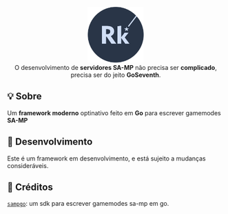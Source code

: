 <p align="center">
<img width="130px" src="assets/images/logo.png"/>
</br>
<span>
O desenvolvimento de <b>servidores SA-MP</b> não precisa ser <b>complicado</b>, precisa ser do jeito <b>GoSeventh</b>.
</span>
</p>

## 💡 Sobre
Um <b>framework moderno</b> optinativo feito em <b>Go</b> para escrever gamemodes <b>SA-MP</b>

## 🚧 Desenvolvimento

Este é um framework em desenvolvimento, e está sujeito a mudanças consideráveis.

## 👏 Créditos

[`sampgo`](https://github.com/sampgo/sampgo): um sdk para escrever gamemodes sa-mp em go.
